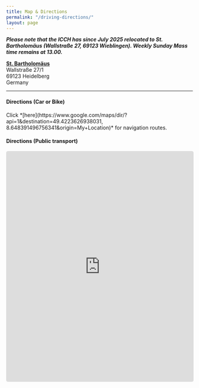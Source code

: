 ```yaml
---
title: Map & Directions
permalink: "/driving-directions/"
layout: page
---
```


***Please note that the ICCH has since July 2025 relocated to St. Bartholomäus (Wallstraße 27, 69123 Wieblingen). Weekly Sunday Mass time remains at 13.00.***


**[St. Bartholomäus](https://www.google.com/maps/place/St.+Bartholom%C3%A4us/@49.4222053,8.6433348,17z/data=!3m1!4b1!4m6!3m5!1s0x4797c6c5b42bcb5f:0xe8a26ea96aef2bac!8m2!3d49.4222054!4d8.6482057!16s%2Fg%2F11r7sxdj9?hl=en&entry=ttu&g_ep=EgoyMDI1MDcwNi4wIKXMDSoASAFQAw%3D%3D)**<br/>
Wallstraße 27/1<br/>
69123 Heidelberg<br />
Germany<br/>

---
<h4>Directions (Car or Bike)</h4>
Click *[here](https://www.google.com/maps/dir/?api=1&destination=49.4223626938031, 8.648391496756341&origin=My+Location)* for navigation routes.
<br/>
<h4>Directions (Public transport)</h4>
<iframe src="https://www.rnv-online.de/timetable/?destination=Wallstra%C3%9Fe+27%2C+69123+Heidelberg" scrolling="no" style="width: 100%; height: 620px; max-width: 100%; border: 1px solid rgb(218, 218, 218); border-radius: 4px; overflow-y: hidden;"><p>Wir setzen auf iframes zur Anzeige von externen Inhalten. Wir sind leider nicht in der Lage, andere Möglichkeiten zu nutzen. Sie können die eingebettete Funktion hier nutzen: <a target="_blank" href="https://www.rnv-online.de/"> Fahrplanauskunfts-Widget </a>.</iframe>